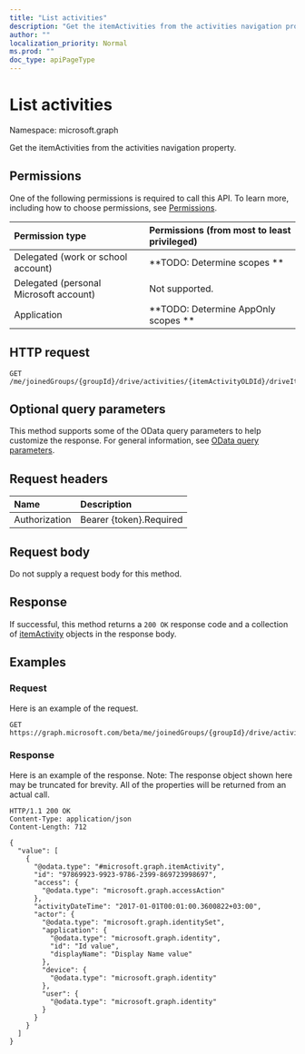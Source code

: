 ```yaml
---
title: "List activities"
description: "Get the itemActivities from the activities navigation property."
author: ""
localization_priority: Normal
ms.prod: ""
doc_type: apiPageType
---
```


# List activities

Namespace: microsoft.graph

Get the itemActivities from the activities navigation property.

## Permissions
One of the following permissions is required to call this API. To learn more, including how to choose permissions, see [Permissions](/concepts/permissions-reference.md).

|Permission type|Permissions (from most to least privileged)|
|:---|:---|
|Delegated (work or school account)|**TODO: Determine scopes **|
|Delegated (personal Microsoft account)|Not supported.|
|Application|**TODO: Determine AppOnly scopes **|

## HTTP request
<!-- {
  "blockType": "ignored"
}
-->
``` http
GET /me/joinedGroups/{groupId}/drive/activities/{itemActivityOLDId}/driveItem/analytics/itemActivityStats/{itemActivityStatId}/activities
```

## Optional query parameters
This method supports some of the OData query parameters to help customize the response. For general information, see [OData query parameters](/graph/query-parameters).

## Request headers
|Name|Description|
|:---|:---|
|Authorization|Bearer {token}.Required|

## Request body
Do not supply a request body for this method.

## Response
If successful, this method returns a `200 OK` response code and a collection of [itemActivity](../resources/itemactivity.md) objects in the response body.

## Examples

### Request
Here is an example of the request.
<!-- {
  "blockType": "request",
  "name": "get_itemactivity"
}
-->
``` http
GET https://graph.microsoft.com/beta/me/joinedGroups/{groupId}/drive/activities/{itemActivityOLDId}/driveItem/analytics/itemActivityStats/{itemActivityStatId}/activities
```

### Response
Here is an example of the response. Note: The response object shown here may be truncated for brevity. All of the properties will be returned from an actual call.
<!-- {
  "blockType": "response",
  "truncated": true,
  "@odata.type": "collection(microsoft.graph.itemactivity)"
}
-->
``` http
HTTP/1.1 200 OK
Content-Type: application/json
Content-Length: 712

{
  "value": [
    {
      "@odata.type": "#microsoft.graph.itemActivity",
      "id": "97869923-9923-9786-2399-869723998697",
      "access": {
        "@odata.type": "microsoft.graph.accessAction"
      },
      "activityDateTime": "2017-01-01T00:01:00.3600822+03:00",
      "actor": {
        "@odata.type": "microsoft.graph.identitySet",
        "application": {
          "@odata.type": "microsoft.graph.identity",
          "id": "Id value",
          "displayName": "Display Name value"
        },
        "device": {
          "@odata.type": "microsoft.graph.identity"
        },
        "user": {
          "@odata.type": "microsoft.graph.identity"
        }
      }
    }
  ]
}
```

